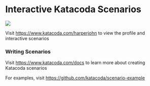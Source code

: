 # Interactive Katacoda Scenarios

[![](http://shields.katacoda.com/katacoda/harperjohn/count.svg)](https://www.katacoda.com/harperjohn "Get your profile on Katacoda.com")

Visit https://www.katacoda.com/harperjohn to view the profile and interactive scenarios

### Writing Scenarios
Visit https://www.katacoda.com/docs to learn more about creating Katacoda scenarios

For examples, visit https://github.com/katacoda/scenario-example
